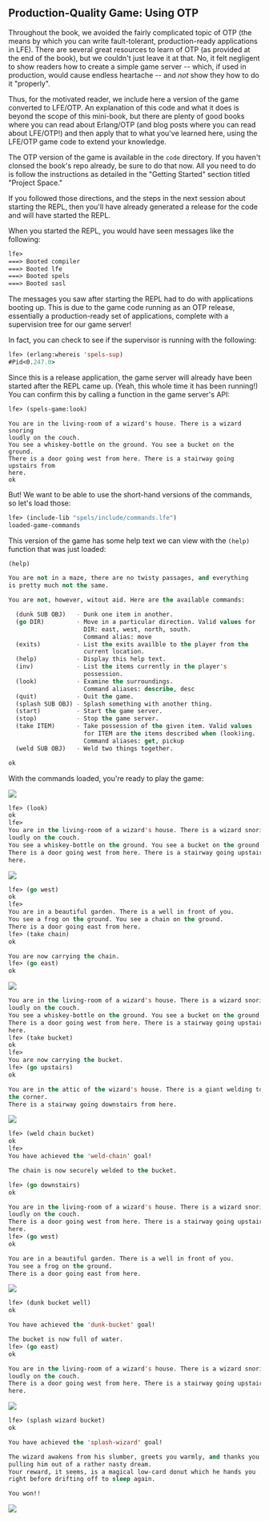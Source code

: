 ## Production-Quality Game: Using OTP

Throughout the book, we avoided the fairly complicated topic of OTP (the means by which you can write fault-tolerant, production-ready applications in LFE). There are several great resources to learn of OTP (as provided at the end of the book), but we couldn't just leave it at that. No, it felt negligent to show readers how to create a simple game server -- which, if used in production, would cause endless heartache -- and _not_ show they how to do it "properly".

Thus, for the motivated reader, we include here a version of the game converted to LFE/OTP. An explanation of this code and what it does is beyond the scope of this mini-book, but there are plenty of good books where you can read about Erlang/OTP (and blog posts where you can read about LFE/OTP!) and then apply that to what you've learned here, using the LFE/OTP game code to extend your knowledge.

The OTP version of the game is available in the `code` directory. If you haven't clonsed the book's repo already, be sure to do that now. All you need to do is follow the instructions as detailed in the "Getting Started" section titled "Project Space."

If you followed those directions, and the steps in the next session about starting the REPL, then you'll have already generated a release for the code and will have started the REPL.

When you started the REPL, you would have seen messages like the following:
```lisp
lfe>
===> Booted compiler
===> Booted lfe
===> Booted spels
===> Booted sasl
```

The messages you saw after starting the REPL had to do with applications booting up. This is due to the game code running as an OTP release, essentially a production-ready set of applications, complete with a supervision tree for our game server!

In fact, you can check to see if the supervisor is running with the following:

```lisp
lfe> (erlang:whereis 'spels-sup)
#Pid<0.247.0>
```

Since this is a release application, the game server will already have been started after the REPL came up. (Yeah, this whole time it has been running!) You can confirm this by calling a function in the game server's API:

```lisp
lfe> (spels-game:look)
```

```text
You are in the living-room of a wizard's house. There is a wizard snoring
loudly on the couch.
You see a whiskey-bottle on the ground. You see a bucket on the ground.
There is a door going west from here. There is a stairway going upstairs from
here.
ok
```

But! We want to be able to use the short-hand versions of the commands, so let's load those:

```lisp
lfe> (include-lib "spels/include/commands.lfe")
loaded-game-commands
```

This version of the game has some help text we can view with the `(help)` function that was just loaded:
```lisp
(help)

You are not in a maze, there are no twisty passages, and everything
is pretty much not the same.

You are not, however, witout aid. Here are the available commands:

  (dunk SUB OBJ)   - Dunk one item in another.
  (go DIR)         - Move in a particular direction. Valid values for
                     DIR: east, west, north, south.
                     Command alias: move
  (exits)          - List the exits availble to the player from the
                     current location.
  (help)           - Display this help text.
  (inv)            - List the items currently in the player's
                     possession.
  (look)           - Examine the surroundings.
                     Command aliases: describe, desc
  (quit)           - Quit the game.
  (splash SUB OBJ) - Splash something with another thing.
  (start)          - Start the game server.
  (stop)           - Stop the game server.
  (take ITEM)      - Take possession of the given item. Valid values
                     for ITEM are the items described when (look)ing.
                     Command aliases: get, pickup
  (weld SUB OBJ)   - Weld two things together.

ok
```

With the commands loaded, you're ready to play the game:

![](../images/world.jpg)

```lisp
lfe> (look)
ok
lfe>
You are in the living-room of a wizard's house. There is a wizard snoring
loudly on the couch.
You see a whiskey-bottle on the ground. You see a bucket on the ground.
There is a door going west from here. There is a stairway going upstairs from
here.
```

![](../images/living_room.jpg)

```lisp
lfe> (go west)
ok
lfe>
You are in a beautiful garden. There is a well in front of you.
You see a frog on the ground. You see a chain on the ground.
There is a door going east from here.
lfe> (take chain)
ok

You are now carrying the chain.
lfe> (go east)
ok
```
![](../images/slob.jpg)
```lisp
You are in the living-room of a wizard's house. There is a wizard snoring
loudly on the couch.
You see a whiskey-bottle on the ground. You see a bucket on the ground.
There is a door going west from here. There is a stairway going upstairs from
here.
lfe> (take bucket)
ok
lfe>
You are now carrying the bucket.
lfe> (go upstairs)
ok

You are in the attic of the wizard's house. There is a giant welding torch in
the corner.
There is a stairway going downstairs from here.
```
![](../images/weld.jpg)
```lisp
lfe> (weld chain bucket)
ok
lfe>
You have achieved the 'weld-chain' goal!

The chain is now securely welded to the bucket.

lfe> (go downstairs)
ok

You are in the living-room of a wizard's house. There is a wizard snoring
loudly on the couch.
There is a door going west from here. There is a stairway going upstairs from
here.
lfe> (go west)
ok

You are in a beautiful garden. There is a well in front of you.
You see a frog on the ground.
There is a door going east from here.
```

![](../images/dunk.jpg)

```lisp
lfe> (dunk bucket well)
ok

You have achieved the 'dunk-bucket' goal!

The bucket is now full of water.
lfe> (go east)
ok

You are in the living-room of a wizard's house. There is a wizard snoring
loudly on the couch.
There is a door going west from here. There is a stairway going upstairs from
here.
```
![](../images/splash.jpg)
```lisp
lfe> (splash wizard bucket)
ok

You have achieved the 'splash-wizard' goal!

The wizard awakens from his slumber, greets you warmly, and thanks you for
pulling him out of a rather nasty dream.
Your reward, it seems, is a magical low-card donut which he hands you ...
right before drifting off to sleep again.

You won!!
```
![](../images/donut.jpg)
